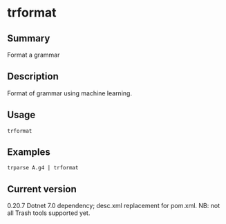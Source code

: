 # trformat

## Summary

Format a grammar

## Description

Format of grammar using machine learning.

## Usage

    trformat

## Examples

    trparse A.g4 | trformat

## Current version

0.20.7 Dotnet 7.0 dependency; desc.xml replacement for pom.xml. NB: not all Trash tools supported yet.

